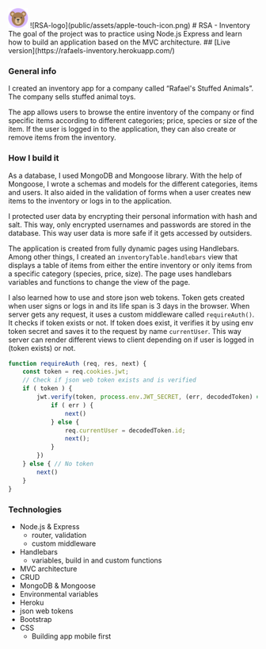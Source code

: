 <img src="public/assets/apple-touch-icon.png" width="40" height="40"/>
![RSA-logo](public/assets/apple-touch-icon.png)
# RSA - Inventory
The goal of the project was to practice using Node.js Express and learn how to build an application based on the MVC architecture.
## [Live version](https://rafaels-inventory.herokuapp.com/)

### General info
I created an inventory app for a company called “Rafael's Stuffed Animals”. The company sells stuffed animal toys. 

The app allows users to browse the entire inventory of the company or find specific items 
according to different categories; price, species or size of the item. 
If the user is logged in to the application, they can also create or remove items from the inventory.

### How I build it

As a database, I used MongoDB and Mongoose library. With the help of Mongoose, I wrote a schemas and 
models for the different categories, items and users.
It also aided in the validation of forms when a user creates new items to the inventory or logs in to the application.

I protected user data by encrypting their personal information with hash and salt. 
This way, only encrypted usernames and passwords are stored in the database. This way user data is more safe if it 
gets accessed by outsiders. 

The application is created from fully dynamic pages using Handlebars. Among other things, I created an 
``
inventoryTable.handlebars
``
view that displays a table of items from either the entire inventory or only items from a specific category (species,
price, size).
The page uses handlebars variables and functions to change the view of the page.

I also learned how to use and store json web tokens. Token gets created when user signs or logs
in and its life span is 3 days in the browser. When server gets any request, it uses a custom 
middleware called ``requireAuth()``. It checks if token exists or not. If token does exist, it verifies it by using 
env token secret and saves it to the request by name ``currentUser``. This way server can render different views to 
client depending on if user is logged in (token exists) or not. 

```javascript
function requireAuth (req, res, next) {
    const token = req.cookies.jwt;
    // Check if json web token exists and is verified
    if ( token ) {
        jwt.verify(token, process.env.JWT_SECRET, (err, decodedToken) => {
            if ( err ) {
                next()
            } else {
                req.currentUser = decodedToken.id;
                next();
            }
        })
    } else { // No token
        next()
    }
}
```

### Technologies
- Node.js & Express
  - router, validation
  - custom middleware
- Handlebars
  - variables, build in and custom functions
- MVC architecture
- CRUD
- MongoDB & Mongoose
- Environmental variables
- Heroku
- json web tokens
- Bootstrap
- CSS
  - Building app mobile first

